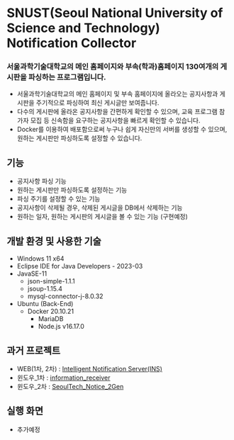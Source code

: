 ﻿# SNUST(Seoul National University of Science and Technology) Notification Collector

### 서울과학기술대학교의 메인 홈페이지와 부속(학과)홈페이지 130여개의 게시판을 파싱하는 프로그램입니다.
- 서울과학기술대학교의 메인 홈페이지 및 부속 홈페이지에 올라오는 공지사항과 게시판을 주기적으로 파싱하여 최신 게시글만 보여줍니다.
- 다수의 게시판에 올라온 공지사항을 간편하게 확인할 수 있으며, 교육 프로그램 참가자 모집 등 신속함을 요구하는 공지사항을 빠르게 확인할 수 있습니다.
- Docker를 이용하여 배포함으로써 누구나 쉽게 자신만의 서버를 생성할 수 있으며, 원하는 게시판만 파싱하도록 설정할 수 있습니다.

## 기능
- 공지사항 파싱 기능
- 원하는 게시판만 파싱하도록 설정하는 기능
- 파싱 주기를 설정할 수 있는 기능
- 공지사항이 삭제될 경우, 삭제된 게시글을 DB에서 삭제하는 기능
- 원하는 일자, 원하는 게시판의 게시글을 볼 수 있는 기능 (구현예정)

## 개발 환경 및 사용한 기술
- Windows 11 x64
- Eclipse IDE for Java Developers - 2023-03
- JavaSE-11
  - json-simple-1.1.1
  - jsoup-1.15.4
  - mysql-connector-j-8.0.32
- Ubuntu (Back-End)
  - Docker 20.10.21
    - MariaDB
    - Node.js v16.17.0

## 과거 프로젝트
- WEB(1차, 2차) : [Intelligent Notification Server(INS)](https://github.com/ehn1225/Projects/tree/master/Intelligent_Notification_Server(INS))
- 윈도우_1차 : [information_receiver](https://github.com/ehn1225/Projects/tree/master/SeoulTech_Notice_1st_Gen)
- 윈도우_2차 : [SeoulTech_Notice_2Gen](https://github.com/ehn1225/Projects/tree/master/SeoulTech_Notice_2nd_Gen)

   
## 실행 화면
- 추가예정
